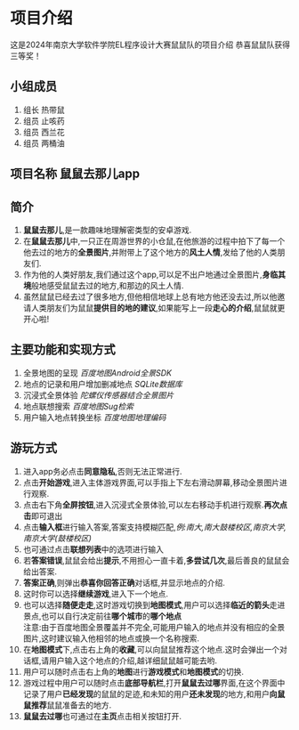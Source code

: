 # 项目介绍
这是2024年南京大学软件学院EL程序设计大赛鼠鼠队的项目介绍
恭喜鼠鼠队获得三等奖！
## 小组成员
1. 组长 热带鼠
2. 组员 止咳药
3. 组员 西兰花
4. 组员 两桶油

## 项目名称 鼠鼠去那儿app

## 简介
1. **鼠鼠去那儿**,是一款趣味地理解密类型的安卓游戏.
2. 在**鼠鼠去那儿**中,一只正在周游世界的小仓鼠,在他旅游的过程中拍下了每一个他去过的地方的**全景图片**,并附带上了这个地方的**风土人情**,发给了他的人类朋友们.
3. 作为他的人类好朋友,我们通过这个app,可以足不出户地通过全景图片,**身临其境**般地感受鼠鼠去过的地方,和那边的风土人情.
4. 虽然鼠鼠已经去过了很多地方,但他相信地球上总有地方他还没去过,所以他邀请人类朋友们为鼠鼠**提供目的地的建议**,如果能写上一段**走心的介绍**,鼠鼠就更开心啦!

## 主要功能和实现方式
1. 全景地图的呈现
*百度地图Android全景SDK*
2. 地点的记录和用户增加删减地点
*SQLite数据库*
3. 沉浸式全景体验
*陀螺仪传感器结合全景图片*
4. 地点联想搜索
*百度地图Sug检索*
5. 用户输入地点转换坐标
*百度地图地理编码*

## 游玩方式
1. 进入app务必点击**同意隐私**,否则无法正常进行.
2. 点击**开始游戏**,进入主体游戏界面,可以手指上下左右滑动屏幕,移动全景图片进行观察.
3. 点击右下角**全屏按钮**,进入沉浸式全景体验,可以左右移动手机进行观察.**再次点击**即可退出
4. 点击**输入框**进行输入答案,答案支持模糊匹配,*例:南大,南大鼓楼校区,南京大学,南京大学(鼓楼校区)*
5. 也可通过点击**联想列表**中的选项进行输入
6. 若**答案错误**,鼠鼠会给出**提示**,不用担心一直卡着,**多尝试几次**,最后善良的鼠鼠会给出答案.
7. **答案正确**,则弹出**恭喜你回答正确**对话框,并显示地点的介绍.
8. 这时你可以选择**继续游戏**,进入下一个地点.
9. 也可以选择**随便走走**,这时游戏切换到**地图模式**,用户可以选择**临近的箭头**走进景点,也可以自行决定前往**哪个城市**的**哪个地点**  
注意:由于百度地图全景覆盖并不完全,可能用户输入的地点并没有相应的全景图片,这时建议输入他相邻的地点或换一个名称搜索.
11. 在**地图模式**下,点击右上角的**收藏**,可以向鼠鼠推荐这个地点.这时会弹出一个对话框,请用户输入这个地点的介绍,越详细鼠鼠越可能去哟.
12. 用户可以随时点击右上角的**地图**进行**游戏模式**和**地图模式**的切换.
13. 游戏过程中用户可以随时点击**底部导航栏**,打开**鼠鼠去过哪**界面,在这个界面中记录了用户**已经发现**的鼠鼠的足迹,和未知的用户**还未发现**的地方,和用户**向鼠鼠推荐**鼠鼠准备去的地方.
14. **鼠鼠去过哪**也可通过在**主页**点击相关按钮打开.



